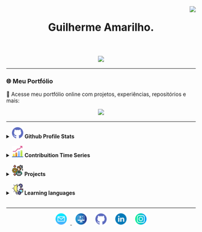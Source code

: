 <img align="right" src="https://visitor-badge.laobi.icu/badge?page_id=guilhermeAmarilho.visitor-badgee&style=flat-square">

# <p align="center">Guilherme Amarilho.</p>

<br>

<p align="center"> <img src = "https://readme-typing-svg.herokuapp.com?&color=FFFFFF&background=060630&center=true&vCenter=true&width=300&height=30&lines=Full-Stack+Developer;%2B+6+years+learning;Aways+learing+new+thinks"> </p>

---

### 🌐 Meu Portfólio

🎯 Acesse meu portfólio online com projetos, experiências, repositórios e mais:
<p align="center">
  <a href="http://guilhermeamarilho.github.io/" target="_blank">
    <img src="https://img.shields.io/badge/Portf%C3%B3lio-Visitar-blueviolredet?style=for-the-badge&logo=github">
  </a>  
</p>

---

<details>	
    <summary>
        <img src="img/github.png" width="30px" />
        <b> Github Profile Stats</b>
    </summary>
    <img height="180em" src="https://github-readme-stats.vercel.app/api?username=guilhermeamarilho&show_icons=true&count_private=true&theme=react&hide_border=true&bg_color=060630&title_color=79ff97&icon_color=79ff97"/>
    <img height="180em" src="https://github-readme-stats.vercel.app/api/top-langs/?username=guilhermeamarilho&langs_count=8&layout=compact&theme=react&hide_border=true&bg_color=060630&title_color=79ff97&icon_color=79ff97"/>
</details>

<br>

<details>
    <summary>
        <img src="img/graphic.png" width="30px"/>
        <b>Contribuition Time Series</b>
    </summary>
    <picture>
        <source media="(prefers-color-scheme: dark)" srcset="https://raw.githubusercontent.com/guilhermeamarilho/guilhermeamarilho/output/github-contribution-grid-snake-dark.svg"> 
        <source media="(prefers-color-scheme: light)" srcset="https://raw.githubusercontent.com/guilhermeamarilho/guilhermeamarilho/output/github-contribution-grid-snake.svg"> 
        <img alt="animação de cobra da grade de contribuição do github" src="https://raw.githubusercontent.com/guilhermeamarilho/guilhermeamarilho/output/github-contribution-grid-snake.svg"> 
    </picture>
</details>

<br>

<details>
	<summary>
		<b> 
		<img src="img/projects.png" width="30px"/> Projects
		</b>
	</summary>
	<summary>
		<ul style="padding-left: 2em; font-weight:bold;">
			<details open>
				<summary>
					<b> 
					<img src="img/javascript.png" width="30px"/> Javascript
					</b>
				</summary>
				<li style="margin-left: 2em;"><a href="https://guilhermeamarilho.github.io/BoxPlot" target="_blank" style="text-decoration; color: #2c3e50;">Gerador de gráfico de caixas (Js) </a></li>
				<li style="margin-left: 2em;"><a href="https://guilhermeamarilho.github.io/Histograma" target="_blank" style="text-decoration; color: #2c3e50;">Gerador de gráfico de histograma (Js) </a></li>
				<li style="margin-left: 2em;"><a href="https://guilhermeamarilho.github.io/angry_chicken" target="_blank" style="text-decoration; color: #2c3e50;">Angry Chicken (Js)</a></li>
				<li style="margin-left: 2em;"><a href="https://guilhermeamarilho.github.io/Cadastro_Series" target="_blank" style="text-decoration; color: #2c3e50;">Cadastro_Series (Js)</a></li>
				<li style="margin-left: 2em;"><a href="https://guilhermeamarilho.github.io/Projeto_Fisica" target="_blank" style="text-decoration; color: #2c3e50;">Simulador de física (Js)</a></li>
				<li style="margin-left: 2em;"><a href="https://guilhermeamarilho.github.io/ParaBocha" target="_blank" style="text-decoration; color: #2c3e50;">ParaBocha (Js)</a></li>
			</details>
			<details open>
				<summary>
					<b> 
					<img src="img/html.png" width="30px"/> HTML
					</b>
				</summary>
				<li style="margin-left: 2em;"><a href="https://guilhermeamarilho.github.io/Projeto_postagens" target="_blank" style="text-decoration; color: #2c3e50;">Projeto Postagens (HTML)</a></li>
				<li style="margin-left: 2em;"><a href="https://guilhermeamarilho.github.io/Arkadia" target="_blank" style="text-decoration; color: #2c3e50;">Projeto Arkadia (HTML)</a></li>
				<li style="margin-left: 2em;"><a href="https://guilhermeamarilho.github.io/MatchLocation" target="_blank" style="text-decoration; color: #2c3e50;">Projeto MatchLocation (HTML)</a></li>
				<li style="margin-left: 2em;"><a href="https://guilhermeamarilho.github.io/LifeStyle" target="_blank" style="text-decoration; color: #2c3e50;">LifeStyle (HTML)</a></li>
				<li style="margin-left: 2em;"><a href="https://guilhermeamarilho.github.io/Phonemania" target="_blank" style="text-decoration; color: #2c3e50;">Phonemania (HTML)</a></li>
			</details>
			<details open>
				<summary>
					<b> 
					<img src="img/php.png" width="30px"/> PHP
					</b>
				</summary>
                <li style="margin-left: 2em;"><a href="https://guilhermeamarilho.github.io/SimulaEmpresa" target="_blank" style="text-decoration; color: #2c3e50;">SimulaEmpresa (PHP)</a></li>
                <li style="margin-left: 2em;"><a href="https://guilhermeamarilho.github.io/FileParts" target="_blank" style="text-decoration; color: #2c3e50;">FileParts (PHP)</a></li>
                <li style="margin-left: 2em;"><a href="https://guilhermeamarilho.github.io/Farmacontrol/readme.md" target="_blank" style="text-decoration; color: #2c3e50;">Farmacontrol (PHP)</a></li>
				<li style="margin-left: 2em;"><a href="https://guilhermeamarilho.github.io/Cantina_MarketPlace" target="_blank" style="text-decoration; color: #2c3e50;">Cantina MarketPlace (php)</a></li>
				<li style="margin-left: 2em;"><a href="https://guilhermeamarilho.github.io/Cadastro_De_Arquivos" target="_blank" style="text-decoration; color: #2c3e50;">Cadastro De Arquivos (PHP)</a></li>
				<li style="margin-left: 2em;"><a href="https://guilhermeamarilho.github.io/Nottas/readme.md" target="_blank" style="text-decoration; color: #2c3e50;">Nottas - Marketplace (PHP)</a></li>
				<li style="margin-left: 2em;"><a href="https://guilhermeamarilho.github.io/ConsultaPro" target="_blank" style="text-decoration; color: #2c3e50;">ConsultaPro (PHP)</a></li>
				<li style="margin-left: 2em;"><a href="https://guilhermeamarilho.github.io/ClienteManager" target="_blank" style="text-decoration; color: #2c3e50;">ClienteManager (PHP)</a></li>
			</details>
			<details open>
				<summary>
					<b> 
					<img src="img/c.png" width="30px"/> C
					</b>
				</summary>
				<li style="margin-left: 2em;"><a href="https://guilhermeamarilho.github.io/Aproximacao_MonteCarlo" target="_blank" style="text-decoration; color: #2c3e50;">Aproximacao MonteCarlo (C)</a></li>
				<li style="margin-left: 2em;"><a href="https://guilhermeamarilho.github.io/Arvores_Binarias" target="_blank" style="text-decoration; color: #2c3e50;">Arvores Binárias (C)</a></li>
				<li style="margin-left: 2em;"><a href="https://guilhermeamarilho.github.io/Projeto_Hashing" target="_blank" style="text-decoration; color: #2c3e50;">Projeto de Hashing (C)</a></li>
				<li style="margin-left: 2em;"><a href="https://guilhermeamarilho.github.io/Projeto_Trade" target="_blank" style="text-decoration; color: #2c3e50;">Projeto Trade (C)</a></li>
			</details>
			<details open>
				<summary>
					<b> 
					<img src="img/python.png" width="30px"/> Python
					</b>
				</summary>
				<li style="margin-left: 2em;"><a href="https://guilhermeamarilho.github.io/Projeto_Escola" target="_blank" style="text-decoration; color: #2c3e50;">Projeto Escola (Py)</a></li>
				<li style="margin-left: 2em;"><a href="https://guilhermeamarilho.github.io/Projeto_Imagens" target="_blank" style="text-decoration; color: #2c3e50;">Projeto Imagens (Py)</a></li>
				<li style="margin-left: 2em;"><a href="https://guilhermeamarilho.github.io/Flask_MVC" target="_blank" style="text-decoration; color: #2c3e50;">Flask com MVC (Py)</a></li>
				<li style="margin-left: 2em;"><a href="https://guilhermeamarilho.github.io/Flask_WTF" target="_blank" style="text-decoration; color: #2c3e50;">Flask com WTF (Py)</a></li>
			</details>
			<details open>
				<summary>
					<b> 
					<img src="img/flutter.png" width="30px"/> Flutter
					</b>
				</summary>
				<li style="margin-left: 2em;"><a href="https://guilhermeamarilho.github.io/FlutterCam" target="_blank" style="text-decoration; color: #2c3e50;">FlutterCam (Dart)</a></li>
				<li style="margin-left: 2em;"><a href="https://guilhermeamarilho.github.io/FlutterLoginPage" target="_blank" style="text-decoration; color: #2c3e50;">Login Page (Dart)</a></li>
			</details>
			<details open>
				<summary>
					<b> 
					<img src="img/java.png" width="30px"/> Java
					</b>
				</summary>
				<li style="margin-left: 2em;"><a href="https://guilhermeamarilho.github.io/Projeto_HelpDesk" target="_blank" style="text-decoration; color: #2c3e50;">Projeto HelpDesk (Java)</a></li>
			</details>
		</ul>
	</summary>
</details>

<br>

<details>
    <summary>
        <b> 
        <img src="img/forLearning.png" width="30px"/> Learning languages
        </b>
    </summary>
    <ul style="padding-left: 2em; font-weight:bold;">
        <li style="margin-left: 2em;display:flex;flex-direction: row;align-items: center">
            <img src="img/javascript.png" width="30px"/> 
            <a href="https://github.com/GuilhermeAmarilho/Arquivos/tree/master/AprendendoLinguagens/Js" target="_blank" style="text-decoration; color: #2c3e50;">Javascript</a>
        </li>
        <li style="margin-left: 2em;display:flex;flex-direction: row;align-items: center">
            <img src="img/c.png" width="30px"/> 
            <a href="https://github.com/GuilhermeAmarilho/Arquivos/tree/master/AprendendoLinguagens/C" target="_blank" style="text-decoration; color: #2c3e50;">C</a>
        </li>
        <li style="margin-left: 2em;display:flex;flex-direction: row;align-items: center">
            <img src="img/git.png" width="30px"/> 
            <a href="https://github.com/GuilhermeAmarilho/Arquivos/tree/master/AprendendoLinguagens/GIT-GITHUB" target="_blank" style="text-decoration; color: #2c3e50;">GIT - GITHUB</a>
        </li>
        <li style="margin-left: 2em;display:flex;flex-direction: row;align-items: center">
            <img src="img/html.png" width="30px"/> 
            <a href="https://github.com/GuilhermeAmarilho/Arquivos/tree/master/AprendendoLinguagens/Html-Css" target="_blank" style="text-decoration; color: #2c3e50;">HTML e CSS</a>
        </li>
        <li style="margin-left: 2em;display:flex;flex-direction: row;align-items: center">
            <img src="img/java.png" width="30px"/> 
            <a href="https://github.com/GuilhermeAmarilho/Arquivos/tree/master/AprendendoLinguagens/Java" target="_blank" style="text-decoration; color: #2c3e50;">Java</a>
        </li>
        <li style="margin-left: 2em;display:flex;flex-direction: row;align-items: center">
            <img src="img/jquery.png" width="30px"/> 
            <a href="https://github.com/GuilhermeAmarilho/Arquivos/tree/master/AprendendoLinguagens/Jquery" target="_blank" style="text-decoration; color: #2c3e50;">JQuery</a>
        </li>
        <li style="margin-left: 2em;display:flex;flex-direction: row;align-items: center">
            <img src="img/markdown.png" width="30px"/> 
            <a href="https://github.com/GuilhermeAmarilho/Arquivos/tree/master/AprendendoLinguagens/Markdown" target="_blank" style="text-decoration; color: #2c3e50;">Markdown</a>
        </li>
        <li style="margin-left: 2em;display:flex;flex-direction: row;align-items: center">
            <img src="img/php.png" width="30px"/> 
            <a href="https://github.com/GuilhermeAmarilho/Arquivos/tree/master/AprendendoLinguagens/PHP" target="_blank" style="text-decoration; color: #2c3e50;">PHP</a>
        </li>
        <li style="margin-left: 2em;display:flex;flex-direction: row;align-items: center">
            <img src="img/python.png" width="30px"/> 
            <a href="https://github.com/GuilhermeAmarilho/Arquivos/tree/master/AprendendoLinguagens/Python" target="_blank" style="text-decoration; color: #2c3e50;">Python</a>
        </li>
        <li style="margin-left: 2em;display:flex;flex-direction: row;align-items: center">
            <img src="img/sql.png" width="30px"/> 
            <a href="https://github.com/GuilhermeAmarilho/Arquivos/tree/master/AprendendoLinguagens/Sql" target="_blank" style="text-decoration; color: #2c3e50;">SQL</a>
        </li>
    </ul>
    <br>

</details>

<br>

---

<p  align="center">
    <a href="mailto:guiamarilho1@gmail.com"><img src="img/mail.png"   width="30px" style="padding:0 1vw ">
    <a href="https://guilhermeamarilho.github.io/" target="_blank"><img src="img/site.png"  width="30px" style="padding:0 1vw"></a>
    <a href="https://github.com/GuilhermeAmarilho" target="_blank"><img src="img/github.png"  width="30px" style="padding:0 1vw"></a>
    <a href="https://www.linkedin.com/in/amarilho/" target="_blank"><img src="img/linkedin.png"  width="30px" style="padding:0 1vw"></a>
    <a href="https://instagram.com/gui_amarilho" target="_blank"><img src="img/instagram.png"  width="30px" style="padding:0 1vw"></a>
</p>
